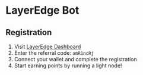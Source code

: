 # LayerEdge Bot

## Registration

1. Visit [LayerEdge Dashboard](https://dashboard.layeredge.io)
2. Enter the referral code: `amR1ncRj`
3. Connect your wallet and complete the registration
4. Start earning points by running a light node!

